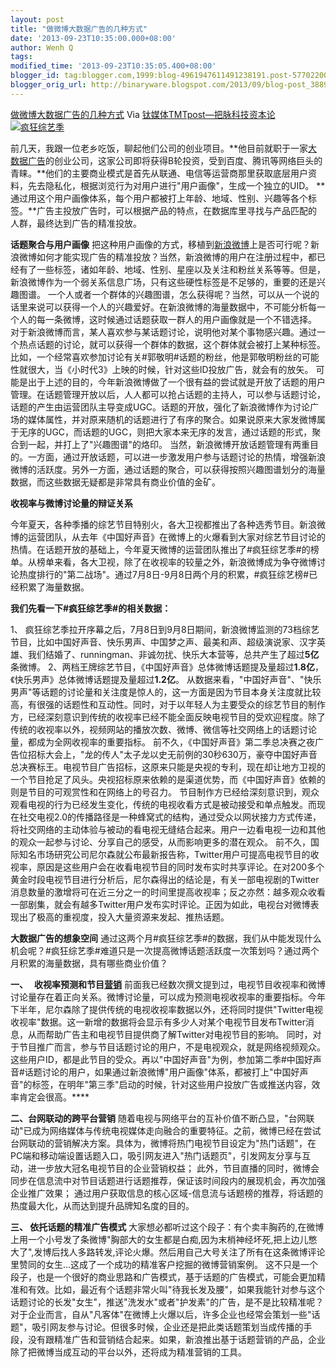 ```yaml
---
layout: post
title: "做微博大数据广告的几种方式"
date: '2013-09-23T10:35:00.000+08:00'
author: Wenh Q
tags:
modified_time: '2013-09-23T10:35:05.400+08:00'
blogger_id: tag:blogger.com,1999:blog-4961947611491238191.post-5770220043484598671
blogger_orig_url: http://binaryware.blogspot.com/2013/09/blog-post_3889.html
---
```

[做微博大数据广告的几种方式](http://www.tmtpost.com/64816.html)
Via [钛媒体TMTpost—把脉科技资本论](http://www.tmtpost.com/)
[![疯狂综艺季](http://www.socialmouths.cn/wp-content/uploads/2013/09/%E7%96%AF%E7%8B%82%E7%BB%BC%E8%89%BA%E5%AD%A3.jpg)](http://www.socialmouths.cn/wp-content/uploads/2013/09/%E7%96%AF%E7%8B%82%E7%BB%BC%E8%89%BA%E5%AD%A3.jpg)

前几天，我跟一位老乡吃饭，聊起他们公司的创业项目。**他目前就职于一家[大数据](http://www.tmtpost.com/tag/%E5%A4%A7%E6%95%B0%E6%8D%AE "查看 大数据 中的全部文章")[广告](http://www.tmtpost.com/tag/%E5%B9%BF%E5%91%8A "查看 广告 中的全部文章")的创业公司，这家公司即将获得B轮投资，受到百度、腾讯等网络巨头的青睐。**他们的主要商业模式是首先从联通、电信等运营商那里获取底层用户资料，先去隐私化，根据浏览行为对用户进行"用户画像"，生成一个独立的UID。
**通过用这个用户画像体系，每个用户都被打上年龄、地域、性别、兴趣等各个标签。**广告主投放广告时，可以根据产品的特点，在数据库里寻找与产品匹配的人群，最终达到广告的精准投放。

**话题聚合与用户画像**
把这种用户画像的方式，移植到[新浪](http://www.tmtpost.com/tag/sina "查看 新浪 中的全部文章")[微博](http://www.tmtpost.com/tag/weiboke "查看 微博 中的全部文章")上是否可行呢？新浪微博如何才能实现广告的精准投放？当然，新浪微博的用户在注册过程中，都已经有了一些标签，诸如年龄、地域、性别、星座以及关注和粉丝关系等等。但是，新浪微博作为一个弱关系信息广场，只有这些硬性标签是不足够的，重要的还是兴趣图谱。
一个人或者一个群体的兴趣图谱，怎么获得呢？当然，可以从一个说的话里来说可以获得一个人的兴趣爱好。在新浪微博的海量数据中，不可能分析每一个人的每一条微博，这时候通过话题获取一群人的用户画像就是一个不错选择。
对于新浪微博而言，某人喜欢参与某话题讨论，说明他对某个事物感兴趣。通过一个热点话题的讨论，就可以获得一个群体的数据，这个群体就会被打上某种标签。比如，一个经常喜欢参加讨论有关#郭敬明#话题的粉丝，他是郭敬明粉丝的可能性就很大，当《小时代3》上映的时候，针对这些ID投放广告，就会有的放矢。
可能是出于上述的目的，今年新浪微博做了一个很有益的尝试就是开放了话题的用户管理。在话题管理开放以后，人人都可以抢占话题的主持人，可以参与话题讨论，话题的产生由运营团队主导变成UGC。话题的开放，强化了新浪微博作为讨论广场的媒体属性，并对原来随机的话题进行了有序的聚合。如果说原来大家发微博属于无序的UGC，而话题的UGC，则把大家本来无序的发言，通过话题的形式，聚合到一起，并打上了"兴趣图谱"的烙印。
当然，新浪微博开放话题管理有两重目的。一方面，通过开放话题，可以进一步激发用户参与话题讨论的热情，增强新浪微博的活跃度。另外一方面，通过话题的聚合，可以获得按照兴趣图谱划分的海量数据，而这些数据无疑都是非常具有商业价值的金矿。

**收视率与微博讨论量的辩证关系**

今年夏天，各种季播的综艺节目特别火，各大卫视都推出了各种选秀节目。新浪微博的运营团队，从去年《中国好声音》在微博上的火爆看到大家对综艺节目讨论的热情。在话题开放的基础上，今年夏天微博的运营团队推出了#疯狂综艺季#的榜单。从榜单来看，各大卫视，除了在收视率的较量之外，新浪微博成为争夺微博讨论热度排行的"第二战场"。通过7月8日-9月8日两个月的积累，#疯狂综艺榜#已经积累了海量数据。

**我们先看一下#疯狂综艺季#的相关数据：**

1、
疯狂综艺季拉开序幕之后，7月8日到9月8日期间，新浪微博监测的73档综艺节目，比如中国好声音、快乐男声、中国梦之声、最美和声、超级演说家、汉字英雄、我们结婚了、runningman、非诚勿扰、快乐大本营等，总共产生了超过**5亿**条微博。
2、两档王牌综艺节目，《中国好声音》总体微博话题提及量超过**1.8亿**，《快乐男声》总体微博话题提及量超过**1.2亿**。
从数据来看，"中国好声音"、"快乐男声"等话题的讨论量和关注度是惊人的，这一方面是因为节目本身关注度就比较高，有很强的话题性和互动性。同时，对于以年轻人为主要受众的综艺节目的制作方，已经深刻意识到传统的收视率已经不能全面反映电视节目的受欢迎程度。除了传统的收视率以外，视频网站的播放次数、微博、微信等社交网络上的话题讨论量，都成为全网收视率的重要指标。
前不久，《中国好声音》第二季总决赛之夜广告位招标大会上，"龙的传人"太子龙以史无前例的30秒630万，豪夺中国好声音总决赛标王。电视节目广告招标，这原来只能是央视的专利，现在却让地方卫视的一个节目抢足了风头。央视招标原来依赖的是渠道优势，而《中国好声音》依赖的则是节目的可观赏性和在网络上的号召力。
节目制作方已经给深刻意识到，观众观看电视的行为已经发生变化，传统的电视收看方式是被动接受和单点触发。而现在社交电视2.0的传播路径是一种蜂窝式的结构，通过受众以网状接力方式传递，将社交网络的主动体验与被动的看电视无缝结合起来。用户一边看电视一边和其他的观众一起参与讨论、分享自己的感受，从而影响更多的潜在观众。
前不久，国际知名市场研究公司尼尔森就公布最新报告称，Twitter用户可提高电视节目的收视率，原因是这些用户会在收看电视节目的同时发布实时共享评论。在对200多个黄金时段电视节目进行分析后，尼尔森得出的结论是，有关一部电视剧的Twitter消息数量的激增将可在近三分之一的时间里提高收视率；反之亦然：越多观众收看一部剧集，就会有越多Twitter用户发布实时评论。正因为如此，电视台对微博表现出了极高的重视度，投入大量资源来发起、推热话题。

**大数据广告的想象空间**
通过这两个月#疯狂综艺季#的数据，我们从中能发现什么机会呢？#疯狂综艺季#难道只是一次提高微博话题活跃度一次策划吗？通过两个月积累的海量数据，具有哪些商业价值？

**一、
  收视率预测和节目[营销](http://www.tmtpost.com/tag/%E8%90%A5%E9%94%80 "查看 营销 中的全部文章")**
前面我已经数次撰文提到过，电视节目收视率和微博讨论量存在着正向关系。微博讨论量，可以成为预测电视收视率的重要指标。今年下半年，尼尔森除了提供传统的电视收视率数据以外，还将同时提供"Twitter电视收视率"数据。这一新增的数据将会显示有多少人对某个电视节目发布Twitter消息，从而帮助广告主和电视节目提供商了解Twitter对电视节目的影响。
同时，对于节目推广而言，参与节目话题讨论的用户，不是电视观众，就是网络视频观众。这些用户ID，都是此节目的受众。再以"中国好声音"为例，参加第二季#中国好声音#话题讨论的用户，如果通过新浪微博"用户画像"体系，都被打上"中国好声音"的标签，在明年"第三季"启动的时候，针对这些用户投放广告或推送内容，效率肯定会很高。****

**二、台网联动的跨平台营销**
随着电视与网络平台的互补价值不断凸显，"台网联动"已成为网络媒体与传统电视媒体走向融合的重要特征。之前，微博已经在尝试台网联动的营销解决方案。具体为，微博将热门电视节目设定为"热门话题"，在PC端和移动端设置话题入口，吸引网友进入"热门话题页"，引发网友分享与互动，进一步放大冠名电视节目的企业营销权益；
此外，节目直播的同时，微博会同步在信息流中对节目话题进行话题推荐，保证该时间段内的展现机会，再次加强企业推广效果；
通过用户获取信息的核心区域-信息流与话题榜的推荐，将话题的热度最大化，从而达到提升品牌知名度的目的。

**三、 依托话题的精准广告模式**
大家想必都听过这个段子：有个卖丰胸药的,在微博上用一个小号发了条微博"胸部大的女生都是白痴,因为末梢神经坏死,把上边儿憋大了",发博后找人多路转发,评论火爆。然后用自己大号关注了所有在这条微博评论里赞同的女生…这成了一个成功的精准客户挖掘的微博营销案例。
这不只是一个段子，也是一个很好的商业思路和广告模式，基于话题的广告模式，可能会更加精准和有效。比如，最近有个话题非常火叫"待我长发及腰"，如果我能针对参与这个话题讨论的长发"女生"，推送"洗发水"或者"护发素"的广告，是不是比较精准呢？
对于企业而言，自从"凡客体"在微博上火爆以后，许多企业也经常会策划一些"话题"，吸引网友参与讨论。但很多时候，企业还是把此类话题策划当成传播的手段，没有跟精准广告和营销结合起来。如果，新浪推出基于话题营销的产品，企业除了把微博当成互动的平台以外，还将成为精准营销的工具。
